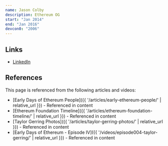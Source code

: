 ```yaml
---
name: Jason Colby
description: Ethereum OG
start: "Jan 2014"
end: "Jan 2016"
devcon0: "2006"
---
```


## Links

- [LinkedIn](https://www.linkedin.com/in/jasoncolbyethereum/)

## References

This page is referenced from the following articles and videos:

- [Early Days of Ethereum People]({{ '/articles/early-ethereum-people/' | relative_url }}) - Referenced in content
- [Ethereum Foundation Timeline]({{ '/articles/ethereum-foundation-timeline/' | relative_url }}) - Referenced in content
- [Taylor Gerring Photos]({{ '/articles/taylor-gerring-photos/' | relative_url }}) - Referenced in content
- [Early Days of Ethereum - Episode IV]({{ '/videos/episode004-taylor-gerring/' | relative_url }}) - Referenced in content
